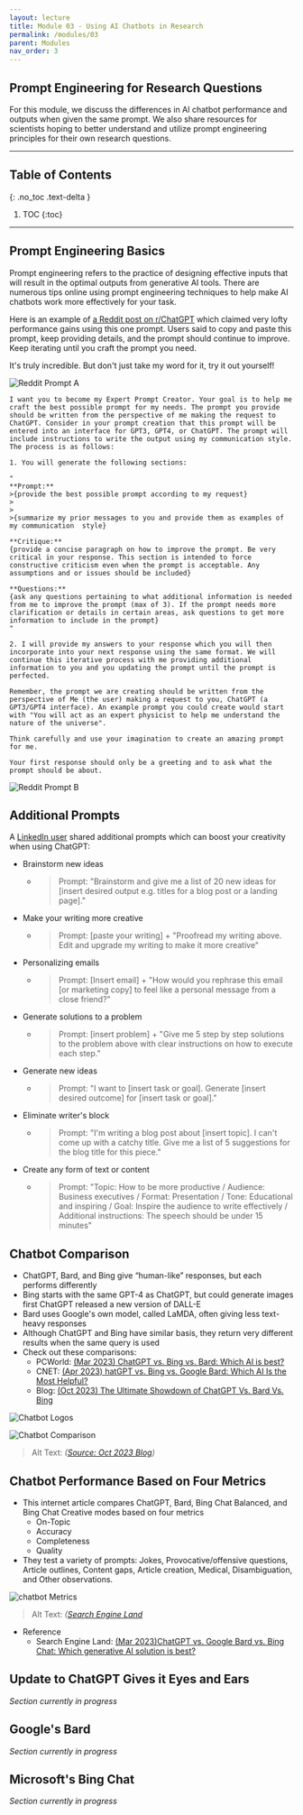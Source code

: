 ```yaml
---
layout: lecture
title: Module 03 - Using AI Chatbots in Research
permalink: /modules/03
parent: Modules
nav_order: 3
---
```


## Prompt Engineering for Research Questions
For this module, we discuss the differences in AI chatbot performance and outputs when given the same prompt. We also share resources for scientists hoping to better understand and utilize prompt engineering principles for their own research questions. 

---

## Table of Contents
{: .no_toc .text-delta }

1. TOC
{:toc}

---

## Prompt Engineering Basics
Prompt engineering refers to the practice of designing effective inputs that will result in the optimal outputs from generative AI tools. There are numerous tips online using prompt engineering techniques to help make AI chatbots work more effectively for your task. 

Here is an example of [a Reddit post on r/ChatGPT](https://www.reddit.com/r/ChatGPT/comments/14d7pfz/become_god_like_prompt_engineer_with_this_one/) which claimed very lofty performance gains using this one prompt. Users said to copy and paste this prompt, keep providing details, and the prompt should continue to improve. Keep iterating until you craft the prompt you need.

It's truly incredible. But don't just take my word for it, try it out yourself!

![Reddit Prompt A](/assets/images/03-reddit-prompt-engineering01.webp)

```
I want you to become my Expert Prompt Creator. Your goal is to help me craft the best possible prompt for my needs. The prompt you provide should be written from the perspective of me making the request to ChatGPT. Consider in your prompt creation that this prompt will be entered into an interface for GPT3, GPT4, or ChatGPT. The prompt will include instructions to write the output using my communication style. The process is as follows:

1. You will generate the following sections:

"
**Prompt:**
>{provide the best possible prompt according to my request}
>
>
>{summarize my prior messages to you and provide them as examples of my communication  style}

**Critique:**
{provide a concise paragraph on how to improve the prompt. Be very critical in your response. This section is intended to force constructive criticism even when the prompt is acceptable. Any assumptions and or issues should be included}

**Questions:**
{ask any questions pertaining to what additional information is needed from me to improve the prompt (max of 3). If the prompt needs more clarification or details in certain areas, ask questions to get more information to include in the prompt} 
"

2. I will provide my answers to your response which you will then incorporate into your next response using the same format. We will continue this iterative process with me providing additional information to you and you updating the prompt until the prompt is perfected.

Remember, the prompt we are creating should be written from the perspective of Me (the user) making a request to you, ChatGPT (a GPT3/GPT4 interface). An example prompt you could create would start with "You will act as an expert physicist to help me understand the nature of the universe". 

Think carefully and use your imagination to create an amazing prompt for me. 

Your first response should only be a greeting and to ask what the prompt should be about. 
```

![Reddit Prompt B](/assets/images/03-reddit-prompt-engineering02.webp)

## Additional Prompts
A [LinkedIn user](https://www.linkedin.com/posts/zainkahn_wharton-professors-tested-mba-students-vs-activity-7107351411926966272-8c_Y/) shared additional prompts which can boost your creativity when using ChatGPT:
* Brainstorm new ideas
    * > Prompt: "Brainstorm and give me a list of 20 new ideas for [insert desired output e.g. titles for a blog post or a landing page]."
* Make your writing more creative
    * > Prompt: [paste your writing] + "Proofread my writing above. Edit and upgrade my writing to make it more creative"
* Personalizing emails
    * > Prompt: [Insert email] + "How would you rephrase this email [or marketing copy] to feel like a personal message from a close friend?"
* Generate solutions to a problem
    * > Prompt: [insert problem] + "Give me 5 step by step solutions to the problem above with clear instructions on how to execute each step."
* Generate new ideas
    * > Prompt: "I want to [insert task or goal]. Generate [insert desired outcome] for [insert task or goal]."
* Eliminate writer's block
    * > Prompt: "I'm writing a blog post about [insert topic]. I can't come up with a catchy title. Give me a list of 5 suggestions for the blog title for this piece."
* Create any form of text or content
    * > Prompt: "Topic: How to be more productive / Audience: Business executives / Format: Presentation / Tone: Educational and inspiring / Goal: Inspire the audience to write effectively / Additional instructions: The speech should be under 15 minutes"


## Chatbot Comparison
* ChatGPT, Bard, and Bing give “human-like” responses, but each performs differently
* Bing starts with the same GPT-4 as ChatGPT, but could generate images first ChatGPT released a new version of DALL-E
* Bard uses Google's own model, called LaMDA, often giving less text-heavy responses
* Although ChatGPT and Bing have similar basis, they return very different results when the same query is used
* Check out these comparisons: 
    * PCWorld: [(Mar 2023) ChatGPT vs. Bing vs. Bard: Which AI is best?](https://www.pcworld.com/article/1671133/chatgpt-vs-bing-vs-bard-whats-the-best-ai-chatbot.html )
    * CNET: [(Apr 2023) hatGPT vs. Bing vs. Google Bard: Which AI Is the Most Helpful?](https://www.cnet.com/tech/services-and-software/chatgpt-vs-bing-vs-google-bard-which-ai-is-the-most-helpful/) 
    * Blog: [(Oct 2023) The Ultimate Showdown of ChatGPT Vs. Bard Vs. Bing](https://meetanshi.com/blog/chatgpt-vs-bard-vs-bing/)


![Chatbot Logos](/assets/images/02-chatbot-logos.png)

![Chatbot Comparison](/assets/images/03-chatbot-comparison.png)
> Alt Text:  _([Source: Oct 2023 Blog](https://meetanshi.com/blog/chatgpt-vs-bard-vs-bing/))_

## Chatbot Performance Based on Four Metrics
* This internet article compares ChatGPT, Bard, Bing Chat Balanced, and Bing Chat Creative modes based on four metrics
    * On-Topic
    * Accuracy
    * Completeness
    * Quality
* They test a variety of prompts: Jokes, Provocative/offensive questions, Article outlines, Content gaps, Article creation, Medical, Disambiguation, and Other observations. 

![chatbot Metrics](/assets/images/03-chatbot-comparison-metrics.png)
> Alt Text:  _([Search Engine Land](https://searchengineland.com/chatgpt-vs-google-bard-vs-bing-chat-which-generative-ai-solution-is-best-394929)_

* Reference
    * Search Engine Land: [(Mar 2023)ChatGPT vs. Google Bard vs. Bing Chat: Which generative AI solution is best?](https://searchengineland.com/chatgpt-vs-google-bard-vs-bing-chat-which-generative-ai-solution-is-best-394929)



## Update to ChatGPT Gives it Eyes and Ears
_Section currently in progress_

## Google's Bard
_Section currently in progress_


## Microsoft's Bing Chat
_Section currently in progress_





